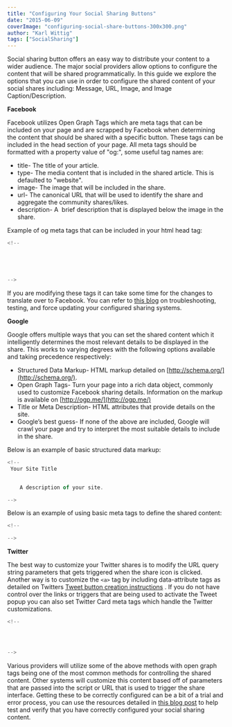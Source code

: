 ```yaml
---
title: "Configuring Your Social Sharing Buttons"
date: "2015-06-09"
coverImage: "configuring-social-share-buttons-300x300.png"
author: "Karl Wittig"
tags: ["SocialSharing"]
---
```


Social sharing button offers an easy way to distribute your content to a wider audience. The major social providers allow options to configure the content that will be shared programmatically. In this guide we explore the options that you can use in order to configure the shared content of your social shares including: Message, URL, Image, and Image Caption/Description.

**Facebook**

Facebook utilizes Open Graph Tags which are meta tags that can be included on your page and are scrapped by Facebook when determining the content that should be shared with a specific button. These tags can be included in the head section of your page. All meta tags should be formatted with a property value of "og:<tag-name>", some useful tag names are:

- title- The title of your article.
- type- The media content that is included in the shared article. This is defaulted to "website".
- image- The image that will be included in the share.
- url- The canonical URL that will be used to identify the share and aggregate the community shares/likes.
- description- A  brief description that is displayed below the image in the share.

Example of og meta tags that can be included in your html head tag:

```js
<!--





-->
```

  
If you are modifying these tags it can take some time for the changes to translate over to Facebook. You can refer to [this blog](/blog/social-provider-social-sharing-troubleshooting-resources/) on troubleshooting, testing, and force updating your configured sharing systems.

**Google**

Google offers multiple ways that you can set the shared content which it intelligently determines the most relevant details to be displayed in the share. This works to varying degrees with the following options available and taking precedence respectively:

- Structured Data Markup- HTML markup detailed on [http://schema.org/](http://schema.org/).
- Open Graph Tags- Turn your page into a rich data object, commonly used to customize Facebook sharing details. Information on the markup is available on [http://ogp.me/](http://ogp.me/)
- Title or Meta Description- HTML attributes that provide details on the site.
- Google’s best guess- If none of the above are included, Google will crawl your page and try to interpret the most suitable details to include in the share.

Below is an example of basic structured data markup:

```js
<!--
 Your Site Title 


    A description of your site.

-->
```

  
Below is an example of using basic meta tags to define the shared content:

```js
<!--

-->
```

  
**Twitter**

The best way to customize your Twitter shares is to modify the URL query string parameters that gets triggered when the share icon is clicked. Another way is to customize the `<a>` tag by including data-attribute tags as detailed on Twitters [Tweet button creation instructions](https://developer.twitter.com/en/docs/twitter-for-websites/tweet-button/overview) . If you do not have control over the links or triggers that are being used to activate the Tweet popup you can also set Twitter Card meta tags which handle the Twitter customizations.

```js
<!--




-->
```

  
Various providers will utilize some of the above methods with open graph tags being one of the most common methods for controlling the shared content. Other systems will customize this content based off of parameters that are passed into the script or URL that is used to trigger the share interface. Getting these to be correctly configured can be a bit of a trial and error process, you can use the resources detailed in [this blog post](/blog/social-provider-social-sharing-troubleshooting-resources/) to help test and verify that you have correctly configured your social sharing content.
